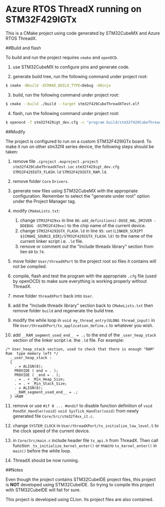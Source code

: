 # Azure RTOS ThreadX running on STM32F429IGTx

This is a CMake project using code generated by STM32CubeMX and Azure RTOS ThreadX.

##Build and flash

To build and run the project requires `cmake` and `openOCD`.

1) use STM32CubeMX to configure pins and generate code.

2) generate build tree, run the following command under project root:

```bash
$ cmake -Bbuild -DCMAKE_BUILD_TYPE=Debug -GNinja
```

3) build, run the following command under project root:

```bash
$ cmake --build ./build --target stm32f429CubeThreadXTest.elf
```

4) flash, run the following command under project root:
```bash
$ openocd -f stm32f429igt_dev.cfg -c "program build/stm32f429CubeThreadXTest.elf" -c reset -c shutdown
```

##Modify

The project is configured to run on a custom STM32F429IGTx board. To make it run on other stm32f4 series device, the following steps should be taken:

1) remove file `.cproject` `.mxproject` `.project` `stm32f429CubeThreadXTest.ioc` `stm32f429igt_dev.cfg` `STM32F429IGTX_FLASH.ld` `STM32F429IGTX_RAM.ld`.
   
2) remove folder `Core` `Drivers`.
   
3) generate new files using STM32CubeMX with the appropriate configuration. Remember to select the "generate under root" option under the Project Manager tag.
   
4) modify `CMakeLists.txt`:
   1) change `STM32F429xx` in line `86`: `add_definitions(-DUSE_HAL_DRIVER -DDEBUG -DSTM32F429xx)` to the chip name of the current device.
   2) change `STM32F429IGTX_FLASH.ld` in line `95`: `set(LINKER_SCRIPT ${CMAKE_SOURCE_DIR}/STM32F429IGTX_FLASH.ld)` to the name of the current linker script i.e. `.ld` file.
   3) remove or comment out the "Include threadx library" section from lien `60` to `74`.

5) move folder `User/threadXPort` to the project root so files it contains will not be compiled.

6) compile, flash and test the program with the appropriate `.cfg` file (used by openOCD) to make sure everything is working properly without ThreadX.

7) move folder `threadXPort` back into `User`.

8) add the "Include threadx library" section back to `CMakeLists.txt` then remove folder `build` and regenerate the build tree.

9) modify the while loop in `void my_thread_entry(ULONG thread_input)` in file `User/threadXPort/tx_application_define.c` to whatever you wish.

10) add `__RAM_segment_used_end__ = .;` to the end of the `_user_heap_stack` section of the linker script i.e. the `.ld` file. For example:
```ld
/* User_heap_stack section, used to check that there is enough "RAM" Ram  type memory left */
  ._user_heap_stack :
  {
    . = ALIGN(8);
    PROVIDE ( end = . );
    PROVIDE ( _end = . );
    . = . + _Min_Heap_Size;
    . = . + _Min_Stack_Size;
    . = ALIGN(8);
    __RAM_segment_used_end__ = .;
  } >RAM
```

11) remove or use `#if 0 ... #endif` to disable function definition of `void PendSV_Handler(void)` `void SysTick_Handler(void)` from newly generated file `Core/Src/stm32f4xx_it.c`.

12) change `SYSTEM_CLOCK` in `User/threadXPort/tx_initialize_low_level.S` to the clock speed of the current device.

13) in `Core/Src/main.c` include header file `tx_api.h` from ThreadX. Then call function `_tx_initialize_kernel_enter()` or macro `tx_kernel_enter()` in `main()` before the while loop.

14) ThreadX should be now running.


##Notes

Even though the project contains STM32CubeIDE project files, this project is <b>NOT</b> developed using STM32CubeIDE.
So trying to compile this project with STM32CubeIDE will fail for sure.

This project is developed using CLion. Its project files are also contained.
